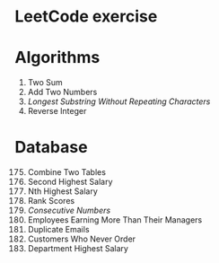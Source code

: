 LeetCode exercise
==============================

# Algorithms

1. Two Sum
2. Add Two Numbers
3. _Longest Substring Without Repeating Characters_
7. Reverse Integer

# Database

175. Combine Two Tables
176. Second Highest Salary
177. Nth Highest Salary
178. Rank Scores
180. _Consecutive Numbers_
181. Employees Earning More Than Their Managers
182. Duplicate Emails
183. Customers Who Never Order
184. Department Highest Salary